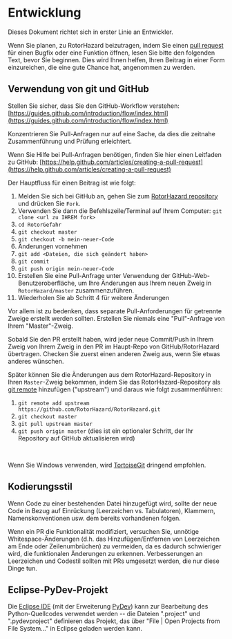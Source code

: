 # Entwicklung

Dieses Dokument richtet sich in erster Linie an Entwickler.

Wenn Sie planen, zu RotorHazard beizutragen, indem Sie einen [pull request](https://help.github.com/en/github/collaborating-with-issues-and-pull-requests/about-pull-requests) für einen Bugfix oder eine Funktion öffnen, lesen Sie bitte den folgenden Text, bevor Sie beginnen. Dies wird Ihnen helfen, Ihren Beitrag in einer Form einzureichen, die eine gute Chance hat, angenommen zu werden.

## Verwendung von git und GitHub

Stellen Sie sicher, dass Sie den GitHub-Workflow verstehen: [https://guides.github.com/introduction/flow/index.html](https://guides.github.com/introduction/flow/index.html)

Konzentrieren Sie Pull-Anfragen nur auf eine Sache, da dies die zeitnahe Zusammenführung und Prüfung erleichtert.

Wenn Sie Hilfe bei Pull-Anfragen benötigen, finden Sie hier einen Leitfaden zu GitHub: [https://help.github.com/articles/creating-a-pull-request](https://help.github.com/articles/creating-a-pull-request)

Der Hauptfluss für einen Beitrag ist wie folgt:

1. Melden Sie sich bei GitHub an, gehen Sie zum [RotorHazard repository](https://github.com/RotorHazard/RotorHazard) und drücken Sie `Fork`.
2. Verwenden Sie dann die Befehlszeile/Terminal auf Ihrem Computer: `git clone <url zu IHREM fork>`
3. `cd RotorGefahr`
4. `git checkout master`
5. `git checkout -b mein-neuer-Code`
6. Änderungen vornehmen
7. `git add <Dateien, die sich geändert haben>`
8. `git commit`
9. `git push origin mein-neuer-Code`
10. Erstellen Sie eine Pull-Anfrage unter Verwendung der GitHub-Web-Benutzeroberfläche, um Ihre Änderungen aus Ihrem neuen Zweig in `RotorHazard/master` zusammenzuführen.
11. Wiederholen Sie ab Schritt 4 für weitere Änderungen

Vor allem ist zu bedenken, dass separate Pull-Anforderungen für getrennte Zweige erstellt werden sollten.  Erstellen Sie niemals eine "Pull"-Anfrage von Ihrem "Master"-Zweig.

Sobald Sie den PR erstellt haben, wird jeder neue Commit/Push in Ihrem Zweig von Ihrem Zweig in den PR im Haupt-Repo von GitHub/RotorHazard übertragen. Checken Sie zuerst einen anderen Zweig aus, wenn Sie etwas anderes wünschen.

Später können Sie die Änderungen aus dem RotorHazard-Repository in Ihren `Master`-Zweig bekommen, indem Sie das RotorHazard-Repository als [git remote](https://help.github.com/en/github/collaborating-with-issues-and-pull-requests/configuring-a-remote-for-a-fork) hinzufügen ("upstream") und daraus wie folgt zusammenführen:

1. `git remote add upstream https://github.com/RotorHazard/RotorHazard.git`
2. `git checkout master`
3. `git pull upstream master`
4. `git push origin master` (dies ist ein optionaler Schritt, der Ihr Repository auf GitHub aktualisieren wird)

<br>

Wenn Sie Windows verwenden, wird [TortoiseGit](https://tortoisegit.org) dringend empfohlen.

## Kodierungsstil

Wenn Code zu einer bestehenden Datei hinzugefügt wird, sollte der neue Code in Bezug auf Einrückung (Leerzeichen vs. Tabulatoren), Klammern, Namenskonventionen usw. dem bereits vorhandenen folgen.

Wenn ein PR die Funktionalität modifiziert, versuchen Sie, unnötige Whitespace-Änderungen (d.h. das Hinzufügen/Entfernen von Leerzeichen am Ende oder Zeilenumbrüchen) zu vermeiden, da es dadurch schwieriger wird, die funktionalen Änderungen zu erkennen. Verbesserungen an Leerzeichen und Codestil sollten mit PRs umgesetzt werden, die nur diese Dinge tun.

## Eclipse-PyDev-Projekt

Die [Eclipse IDE](https://www.eclipse.org/eclipseide/) (mit der Erweiterung [PyDev](https://www.pydev.org)) kann zur Bearbeitung des Python-Quellcodes verwendet werden -- die Dateien ".project" und ".pydevproject" definieren das Projekt, das über "File | Open Projects from File System..." in Eclipse geladen werden kann.
